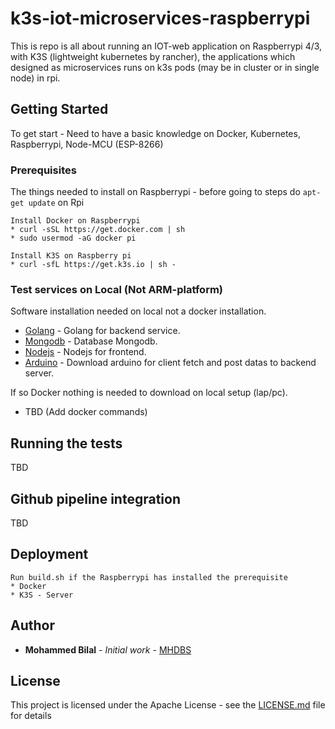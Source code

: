 # k3s-iot-microservices-raspberrypi

This is repo is all about running an IOT-web application on Raspberrypi 4/3, with K3S (lightweight kubernetes by rancher), the applications which designed as microservices runs on k3s pods (may be in cluster or in single node) in rpi.   

## Getting Started

To get start - Need to have a basic knowledge on Docker, Kubernetes, Raspberrypi, Node-MCU (ESP-8266)

### Prerequisites

The things needed to install on Raspberrypi - before going to steps do `apt-get update` on Rpi

```
Install Docker on Raspberrypi 
* curl -sSL https://get.docker.com | sh
* sudo usermod -aG docker pi
```

```
Install K3S on Raspberry pi 
* curl -sfL https://get.k3s.io | sh -
```

### Test services on Local (Not ARM-platform)

Software installation needed on local not a docker installation.

* [Golang](https://golang.org/dl/) - Golang for backend service.
* [Mongodb](https://docs.mongodb.com/manual/installation/) - Database Mongodb.
* [Nodejs](https://nodejs.org/en/download/) - Nodejs for frontend.
* [Arduino](https://www.arduino.cc/en/main/software) - Download arduino for client fetch and post datas to backend server.

If so Docker nothing is needed to download on local setup (lap/pc).
* TBD (Add docker commands)


## Running the tests

TBD

## Github pipeline integration

TBD


## Deployment

```
Run build.sh if the Raspberrypi has installed the prerequisite 
* Docker  
* K3S - Server 
```


## Author

* **Mohammed Bilal** - *Initial work* - [MHDBS](https://github.com/mhdbs)


## License

This project is licensed under the Apache License - see the [LICENSE.md](LICENSE.md) file for details

